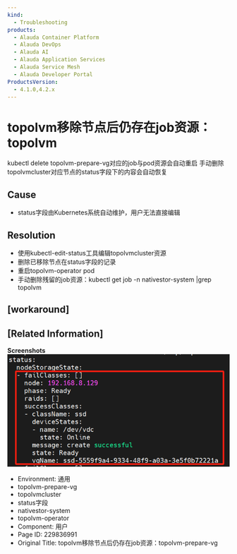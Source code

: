 ```yaml
---
kind:
  - Troubleshooting
products:
  - Alauda Container Platform
  - Alauda DevOps
  - Alauda AI
  - Alauda Application Services
  - Alauda Service Mesh
  - Alauda Developer Portal
ProductsVersion:
  - 4.1.0,4.2.x
---
```

<!-- A type of document that involves encountering a fault, diagnosing it, performing root cause analysis, and providing solutions. -->

# topolvm移除节点后仍存在job资源：topolvm

kubectl delete topolvm-prepare-vg对应的job与pod资源会自动重启 手动删除topolvmcluster对应节点的status字段下的内容会自动恢复

## Cause
- status字段由Kubernetes系统自动维护，用户无法直接编辑

## Resolution
- 使用kubectl-edit-status工具编辑topolvmcluster资源
- 删除已移除节点在status字段的记录
- 重启topolvm-operator pod
- 手动删除残留的job资源：kubectl get job -n nativestor-system |grep topolvm

## [workaround]

## [Related Information]
**Screenshots**
![](assets/topolvmyi-chu-jie-dian-hou-reng-cun-zai-jobzi-yuan-topolvm-prepare-vg/image-2024-8-29_14-40-56.png)
- Environment: 通用
- topolvm-prepare-vg
- topolvmcluster
- status字段
- nativestor-system
- topolvm-operator
- Component: 用户
- Page ID: 229836991
- Original Title: topolvm移除节点后仍存在job资源：topolvm-prepare-vg
